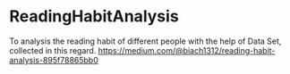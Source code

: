 # ReadingHabitAnalysis
To analysis the reading habit of different people with the help of Data Set, collected in this regard. 
https://medium.com/@biach1312/reading-habit-analysis-895f78865bb0


